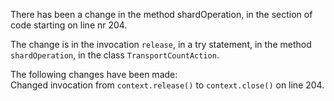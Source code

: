 There has been a change in the method shardOperation, in the section of code starting on line nr 204.
  
The change is in the invocation ```release```, in a try statement, in the method ```shardOperation```, in the class ```TransportCountAction```.
  
The following changes have been made:  
Changed invocation from ```context.release()``` to ```context.close()``` on line 204.  
